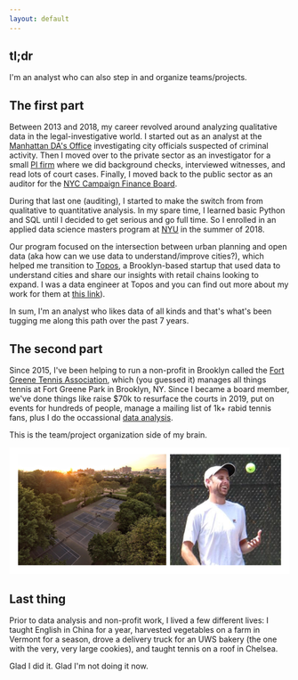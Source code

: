 ```yaml
---
layout: default
---
```


## tl;dr

I'm an analyst who can also step in and organize teams/projects.

## The first part

Between 2013 and 2018, my career revolved around analyzing qualitative data in the legal-investigative world. I started out as an analyst at the [Manhattan DA's Office](https://www.manhattanda.org/district-attorney-vance-announces-expansion-anti-corruption-unit/) investigating city officials suspected of criminal activity. Then I moved over to the private sector as an investigator for a small [PI firm](https://www.questinvestigates.com/) where we did background checks, interviewed witnesses, and read lots of court cases. Finally, I moved back to the public sector as an auditor for the [NYC Campaign Finance Board](https://www.nyccfb.info/).

During that last one (auditing), I started to make the switch from from qualitative to quantitative analysis. In my spare time, I learned basic Python and SQL until I decided to get serious and go full time. So I enrolled in an applied data science masters program at [NYU](https://cusp.nyu.edu/) in the summer of 2018. 

Our program focused on the intersection between urban planning and open data (aka how can we use data to understand/improve cities?), which helped me transition to [Topos](https://topos.com/), a Brooklyn-based startup that used data to understand cities and share our insights with retail chains looking to expand. I was a data engineer at Topos and you can find out more about my work for them at [this link](./projects.md)).

In sum, I'm an analyst who likes data of all kinds and that's what's been tugging me along this path over the past 7 years.

## The second part

Since 2015, I've been helping to run a non-profit in Brooklyn called the [Fort Greene Tennis Association](http://www.fortgreenetennis.org/), which (you guessed it) manages all things tennis at Fort Greene Park in Brooklyn, NY. Since I became a board member, we've done things like raise $70k to resurface the courts in 2019, put on events for hundreds of people, manage a mailing list of 1k+ rabid tennis fans, plus I do the occassional [data analysis](./projects-tennis.md).

This is the team/project organization side of my brain.

![Fort Greene](https://github.com/seeess1/seeess1.github.io/raw/master/assets/images/tennis-v3.png)

## Last thing

Prior to data analysis and non-profit work, I lived a few different lives: I taught English in China for a year, harvested vegetables on a farm in Vermont for a season, drove a delivery truck for an UWS bakery (the one with the very, very large cookies), and taught tennis on a roof in Chelsea.

Glad I did it. Glad I'm not doing it now.